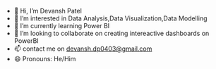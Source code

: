 - 👋 Hi, I’m Devansh Patel
- 👀 I’m interested in Data Analysis,Data Visualization,Data Modelling
- 🌱 I’m currently learning Power BI
- 💞️ I’m looking to collaborate on creating intereactive dashboards on PowerBI
- 📫 contact me on devansh.dp0403@gmail.com
- 😄 Pronouns: He/Him

<!---
devanshdp04/devanshdp04 is a ✨ special ✨ repository because its `README.md` (this file) appears on your GitHub profile.
You can click the Preview link to take a look at your changes.
--->
